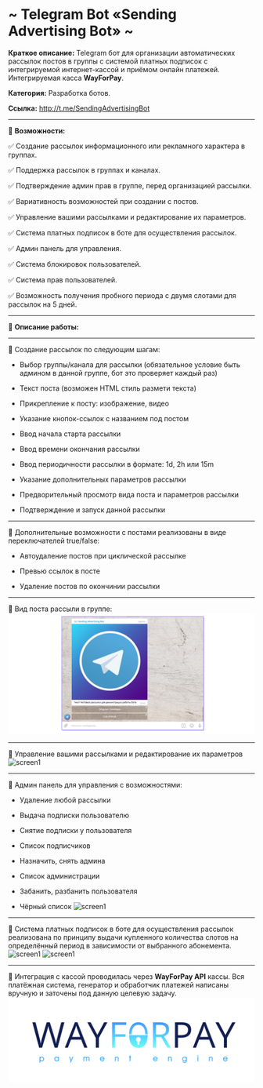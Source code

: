 # ~ Telegram Bot «Sending Advertising Bot» ~

**Краткое описание:** Telegram бот для организации автоматических рассылок постов в группы с системой платных подписок с интегрируемой интернет-кассой и приёмом онлайн платежей.  Интегрируемая касса **WayForPay**.

**Категория:** Разработка ботов.

**Ссылка:** http://t.me/SendingAdvertisingBot

-----------------------------------

🔻 **Возможности:**

✅ Создание рассылок информационного или рекламного характера в группах.

✅ Поддержка рассылок в группах и каналах.

✅ Подтверждение админ прав в группе, перед организацией рассылки.

✅ Вариативность возможностей при создании с постов.

✅ Управление вашими рассылками и редактирование их параметров.

✅ Система платных подписок в боте для осуществления рассылок.

✅ Админ панель для управления.

✅ Система блокировок пользователей.

✅ Система прав пользователей.

✅ Возможность получения пробного периода с двумя слотами для рассылок на 5 дней.

-----------------------------------

🔻 **Описание работы:**

-----------------------------------

🔹 Создание рассылок по следующим шагам:

   - Выбор группы/канала для рассылки (обязательное условие быть админом в данной группе, бот это проверяет каждый раз)

   - Текст поста (возможен HTML стиль размети текста)
	
   - Прикрепление к посту: изображение, видео
	
   - Указание кнопок-ссылок с названием под постом
	
   - Ввод начала старта рассылки
	
   - Ввод времени окончания рассылки
	
   - Ввод периодичности рассылки в формате: 1d, 2h или 15m
	
   - Указание дополнительных параметров рассылки
	
   - Предворительный просмотр вида поста и параметров рассылки
	
   - Подтверждение и запуск данной рассылки
	
-----------------------------------

🔹 Дополнительные возможности с постами реализованы в виде переключателей true/false:

   - Автоудаление постов при циклической рассылке
   
   - Превью ссылок в посте
   
   - Удаление постов по окончинии рассылки
	
-----------------------------------

🔹 Вид поста рассыли в группе:
![screen1](https://github.com/LexaCoronos/SendingAdvertisingBot/blob/master/img/postinchat.png)

-----------------------------------

🔹 Управление вашими рассылками и редактирование их параметров
![screen1](https://github.com/LexaCoronos/SendingAdvertisingBot/blob/master/img/controlSending.png)

-----------------------------------

🔹 Админ панель для управления с возможностями:

   - Удаление любой рассылки
   
   - Выдача подписки пользователю
   
   - Снятие подписки у пользователя
   
   - Список подписчиков
   
   - Назначить, снять админа
   
   - Список администрации
   
   - Забанить, разбанить пользователя
   
   - Чёрный список
![screen1](https://github.com/LexaCoronos/SendingAdvertisingBot/blob/master/img/adminpanel.png)

-----------------------------------

🔹 Система платных подписок в боте для осуществления рассылок реализована по принципу выдачи купленного количества слотов на определённый период в зависимости от выбранного абонемента.
![screen1](https://github.com/LexaCoronos/SendingAdvertisingBot/blob/master/img/ordering.png)
![screen1](https://github.com/LexaCoronos/SendingAdvertisingBot/blob/master/img/paying.png)

-----------------------------------

🔹 Интеграция с кассой проводилась через **WayForPay API** кассы. Вся платёжная система, генератор и обработчик платежей написаны вручную и заточены под данную целевую задачу.
![screen9](https://github.com/LexaCoronos/SendingAdvertisingBot/blob/master/img/WayForPay.png)

